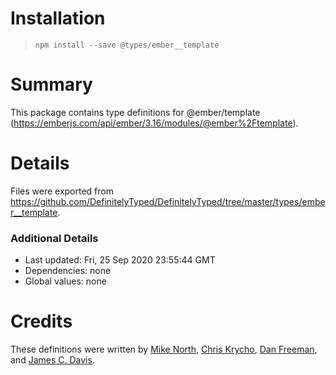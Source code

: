 # Installation
> `npm install --save @types/ember__template`

# Summary
This package contains type definitions for @ember/template (https://emberjs.com/api/ember/3.16/modules/@ember%2Ftemplate).

# Details
Files were exported from https://github.com/DefinitelyTyped/DefinitelyTyped/tree/master/types/ember__template.

### Additional Details
 * Last updated: Fri, 25 Sep 2020 23:55:44 GMT
 * Dependencies: none
 * Global values: none

# Credits
These definitions were written by [Mike North](https://github.com/mike-north), [Chris Krycho](https://github.com/chriskrycho), [Dan Freeman](https://github.com/dfreeman), and [James C. Davis](https://github.com/jamescdavis).
